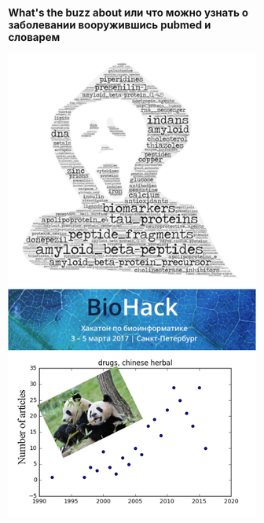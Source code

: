 ## What's the buzz about или что можно узнать о заболевании вооружившись pubmed и словарем

![scream](fig2.png)
![title](fig4.png)
![herbs](fig3.jpg)
